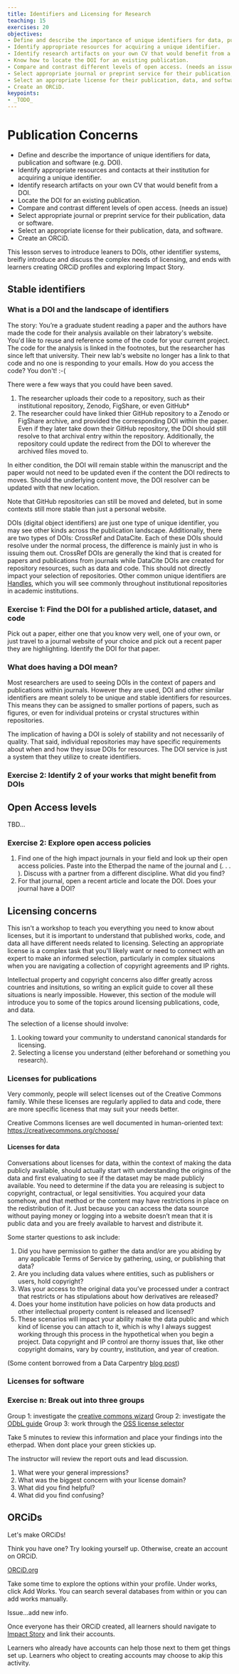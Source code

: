 ```yaml
---
title: Identifiers and Licensing for Research
teaching: 15
exercises: 20
objectives:
- Define and describe the importance of unique identifiers for data, publication and software.
- Identify appropriate resources for acquiring a unique identifier.
- Identify research artifacts on your own CV that would benefit from a DOI.
- Know how to locate the DOI for an existing publication.
- Compare and contrast different levels of open access. (needs an issue)
- Select appropriate journal or preprint service for their publication, data or software.
- Select an appropriate license for their publication, data, and software.
- Create an ORCiD.
keypoints:
- _TODO_
---
```


# Publication Concerns

* Define and describe the importance of unique identifiers for data, publication and software (e.g. DOI).
* Identify appropriate resources and contacts at their institution for acquiring a unique identifier.
* Identify research artifacts on your own CV that would benefit from a DOI.
* Locate the DOI for an existing publication.
* Compare and contrast different levels of open access. (needs an issue)
* Select appropriate journal or preprint service for their publication, data or software.
* Select an appropriate license for their publication, data, and software.
* Create an ORCiD.

This lesson serves to introduce leaners to DOIs, other identifier systems, breifly introduce and discuss the complex needs of licensing, and ends with learners creating ORCiD profiles and exploring Impact Story.

## Stable identifiers

### What is a DOI and the landscape of identifiers

The story:  You’re a graduate student reading a paper and the authors have made the code for their analysis available on their labratory's website. You'd like to reuse and reference some of the code for your current project. The code for the analysis is linked in the footnotes, but the researcher has since left that university.  Their new lab's website no longer has a link to that code and no one is responding to your emails.  How do you access the code? You don't!  :-(

There were a few ways that you could have been saved.

1.  The researcher uploads their code to a repository, such as their institutional repository, Zenodo, FigShare, or even GitHub\*  
2.  The researcher could have linked thier GitHub repository to a Zenodo or FigShare archive, and provided the corresponding DOI within the paper.  Even if they later take down their GitHub repository, the DOI should still resolve to that archival entry within the repository.  Additionally, the repository could update the redirect from the DOI to wherever the archived files moved to.

In either condition, the DOI will remain stable within the manuscript and the paper would not need to be updated even if the content the DOI redirects to moves.  Should the underlying content move, the DOI resolver can be updated with that new location.

Note that GitHub repositories can still be moved and deleted, but in some contexts still more stable than just a personal website.

DOIs (digital object identifiers) are just one type of unique identifier, you may see other kinds across the publication landscape.  Additionally, there are two types of DOIs:  CrossRef and DataCite.  Each of these DOIs should resolve under the normal process, the difference is mainly just in who is issuing them out.  CrossRef DOIs are generally the kind that is created for papers and publications from journals while DataCite DOIs are created for repository resources, such as data and code.  This should not directly impact your selection of repositories.  Other common unique identifiers are [Handles](https://en.wikipedia.org/wiki/Handle_System), which you will see commonly throughout institutional repositories in academic institutions.

### Exercise 1: Find the DOI for a published article, dataset, and code

Pick out a paper, either one that you know very well, one of your own, or just travel to a journal website of your choice and pick out a recent paper they are highlighting.  Identify the DOI for that paper.

### What does having a DOI mean?

Most researchers are used to seeing DOIs in the context of papers and publications within journals.  However they are used, DOI and other similar identifiers are meant solely to be unique and stable identifiers for resources.  This means they can be assigned to smaller portions of papers, such as figures, or even for individual proteins or crystal structures within repositories.

The implication of having a DOI is solely of stability and not necessarily of quality.  That said, individual repositories may have specific requirements about when and how they issue DOIs for resources.  The DOI service is just a system that they utilize to create identifiers.

### Exercise 2:  Identify 2 of your works that might benefit from DOIs



## Open Access levels

TBD...

### Exercise 2: Explore open access policies

1. Find one of the high impact journals in your field and look up their open access policies. Paste into the Etherpad the name of the journal and (. . . ). Discuss with a partner from a different discipline. What did you find?
2. For that journal, open a recent article and locate the DOI. Does your journal have a DOI?




## Licensing concerns

This isn't a workshop to teach you everything you need to know about licenses, but it is important to understand that published works, code, and data all have different needs related to licensing.  Selecting an appropriate license is a complex task that you'll likely want or need to connect with an expert to make an informed selection, particularly in complex situaions when you are navigating a collection of copyright agreements and IP rights.

Intellectual property and copyright concerns also differ greatly across countries and insitutions, so writing an explicit guide to cover all these situations is nearly impossible.  However, this section of the module will introduce you to some of the topics around licensing publications, code, and data.

The selection of a license should involve:

1. Looking toward your community to understand canonical standards for licensing.
2. Selecting a license you understand (either beforehand or something you research).

### Licenses for publications

Very commonly, people will select licenses out of the Creative Commons family.  While these licenses are regularly applied to data and code, there are more specific liceness that may suit your needs better.

Creative Commons licenses are well documented in human-oriented text: https://creativecommons.org/choose/

#### Licenses for data

Conversations about licenses for data, within the context of making the data publicly available, should actually start with understanding the origins of the data and first evaluating to see if the dataset may be made publicly available.  You need to determine if the data you are releasing is subject to copyright, contractual, or legal sensitivities. You acquired your data somehow, and that method or the content may have restrictions in place on the redistribution of it. Just because you can access the data source without paying money or logging into a website doesn’t mean that it is public data and you are freely available to harvest and distribute it.

Some starter questions to ask include:

1. Did you have permission to gather the data and/or are you abiding by any applicable Terms of Service by gathering, using, or publishing that data?
2. Are you including data values where entities, such as publishers or users, hold copyright?
3. Was your access to the original data you’ve processed under a contract that restricts or has stipulations about how derivatives are released?
4. Does your home institution have policies on how data products and other intellectual property content is released and licensed?
5. These scenarios will impact your ability make the data public and which kind of license you can attach to it, which is why I always suggest working through this process in the hypothetical when you begin a project. Data copyright and IP control are thorny issues that, like other copyright domains, vary by country, institution, and year of creation.

(Some content borrowed from a Data Carpentry [blog post](http://www.datacarpentry.org/blog/data-licensing/))

### Licenses for software


### Exercise n:  Break out into three groups

Group 1: investigate the [creative commons wizard](https://creativecommons.org/choose/)
Group 2: investigate the [ODbL guide](http://opendatacommons.org/guide/)
Group 3: work through the [OSS license selector](http://oss-watch.ac.uk/apps/licdiff/)

Take 5 minutes to review this information and place your findings into the etherpad.  When dont place your green stickies up.

The instructor will review the report outs and lead discussion.

1. What were your general impressions?
2. What was the biggest concern with your license domain?
3. What did you find helpful?
4. What did you find confusing?

## ORCiDs

Let's make ORCiDs!

Think you have one?  Try looking yourself up.  Otherwise, create an account on ORCiD.

[ORCiD.org](https://orcid.org/)

Take some time to explore the options within your profile.  Under works, click Add Works.  You can search several databases from within or you can add works manually.

Issue...add new info.

Once everyone has their ORCiD created, all learners should navigate to [Impact Story](https://impactstory.org) and link their accounts.

Learners who already have accounts can help those next to them get things set up.  Learners who object to creating accounts may choose to akip this activity.


